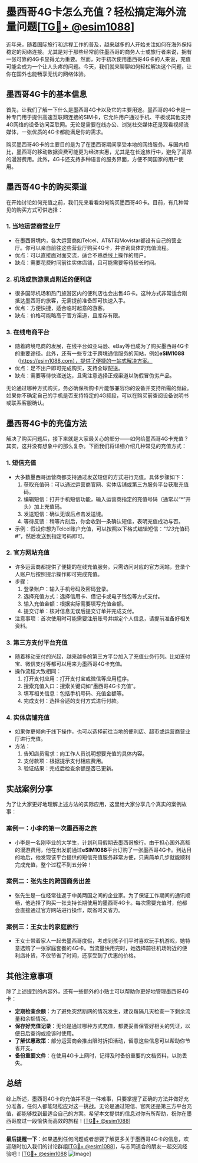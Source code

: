 # 墨西哥4G卡怎么充值？轻松搞定海外流量问题[[TG💪+ @esim1088](https://t.me/s/esim1088)]

近年来，随着国际旅行和远程工作的普及，越来越多的人开始关注如何在海外保持稳定的网络连接。尤其是对于那些经常前往墨西哥的商务人士或旅行者来说，拥有一张可靠的4G卡显得尤为重要。然而，对于初次使用墨西哥4G卡的人来说，充值可能会成为一个让人头疼的问题。今天，我们就来聊聊如何轻松解决这个问题，让你在国外也能畅享无忧的网络体验。

## 墨西哥4G卡的基本信息

首先，让我们了解一下什么是墨西哥4G卡以及它的主要用途。墨西哥的4G卡是一种专门用于提供高速互联网连接的SIM卡，它允许用户通过手机、平板或其他支持4G网络的设备访问互联网。无论是需要在线办公、浏览社交媒体还是观看视频流媒体，一张优质的4G卡都能满足你的需求。

购买墨西哥4G卡的主要目的是为了在墨西哥期间享受本地的网络服务。与国内相比，墨西哥的移动数据资费可能更为经济实惠，尤其是在长途旅行中，避免了高昂的漫游费用。此外，4G卡还支持多种语言的服务界面，方便不同国家的用户使用。

## 墨西哥4G卡的购买渠道

在开始讨论如何充值之前，我们先来看看如何购买墨西哥4G卡。目前，有几种常见的购买方式可供选择：

### 1. **当地运营商营业厅**
   - 在墨西哥境内，各大运营商如Telcel、AT&T和Movistar都设有自己的营业厅。你可以亲自前往这些营业厅购买4G卡，并咨询具体的充值流程。
   - 优点：可以直接面对面交流，适合不熟悉线上操作的用户。
   - 缺点：需要花费时间前往实体店铺，且可能需要等待较长时间。

### 2. **机场或旅游景点附近的便利店**
   - 很多国际机场和热门旅游区内的便利店也会出售4G卡。这种方式非常适合刚抵达墨西哥的旅客，无需提前准备即可快速入手。
   - 优点：方便快捷，适合临时起意的游客。
   - 缺点：价格可能略高于官方渠道，且库存有限。

### 3. **在线电商平台**
   - 随着跨境电商的发展，在线平台如亚马逊、eBay等也成为了购买墨西哥4G卡的重要途径。此外，还有一些专注于跨境通信服务的网站，例如**eSIM1088**（https://esim1088.com），提供了便捷的一站式解决方案。
   - 优点：足不出户即可完成购买，支持全球配送。
   - 缺点：需要等待快递送达，且需注意选择正规渠道以防假冒伪劣产品。

无论通过哪种方式购买，务必确保所购卡片能够兼容你的设备并支持所需的频段。如果你不确定自己的手机是否支持特定的4G频段，可以在购买前查阅设备说明书或联系客服确认。

## 墨西哥4G卡的充值方法

解决了购买问题后，接下来就是大家最关心的部分——如何给墨西哥4G卡充值？其实，这并没有想象中的那么复杂。下面我们将详细介绍几种常见的充值方式：

### 1. **短信充值**
   - 大多数墨西哥运营商都支持通过发送短信的方式进行充值。具体步骤如下：
     1. 获取充值码：可以通过运营商官网、实体店铺或第三方服务平台获取充值码。
     2. 编辑短信：打开手机短信功能，输入运营商指定的充值号码（通常以“*”开头）加上充值码。
     3. 发送短信：确认无误后点击发送键。
     4. 等待反馈：稍等片刻后，你会收到一条确认短信，表明充值成功与否。
   - 示例：假设你想为Telcel账户充值，可以按照以下格式编辑短信：“*123*充值码#”，然后发送到指定号码即可。

### 2. **官方网站充值**
   - 许多运营商都提供了便捷的在线充值服务。只需访问对应的官方网站，登录个人账户后按照提示操作即可完成充值。
   - 步骤：
     1. 登录账户：输入手机号码及密码登录。
     2. 选择充值方式：选择信用卡、借记卡或电子钱包等方式支付。
     3. 输入充值金额：根据实际需要填写充值金额。
     4. 提交订单：核对信息无误后提交订单并完成支付。
   - 注意事项：首次使用时可能需要注册账号并绑定个人信息，请提前准备好相关资料。

### 3. **第三方支付平台充值**
   - 随着移动支付的兴起，越来越多的第三方平台加入了充值业务行列。比如支付宝、微信支付等都可以用来为墨西哥4G卡充值。
   - 操作流程大致相同：
     1. 打开支付应用：打开支付宝或微信等应用程序。
     2. 搜索充值入口：搜索关键词如“墨西哥4G卡充值”。
     3. 填写相关信息：包括手机号码、充值金额等。
     4. 完成支付：选择合适的支付方式进行付款。

### 4. **实体店铺充值**
   - 如果你更倾向于线下操作，也可以选择前往当地的便利店、超市或运营商营业厅进行充值。
   - 方法：
     1. 告知店员需求：向工作人员说明想要充值的具体内容。
     2. 支付款项：根据提示支付相应费用。
     3. 验证结果：完成后检查余额是否已更新。

## 实战案例分享

为了让大家更好地理解上述方法的实际应用，这里给大家分享几个真实的案例故事：

### 案例一：小李的第一次墨西哥之旅
   - 小李是一名刚毕业的大学生，计划利用假期去墨西哥旅行。由于担心国外高额的漫游费用，他在出发前通过**eSIM1088**平台订购了一张墨西哥4G卡。到达目的地后，他发现该平台提供的短信充值服务非常方便，只需简单几步就能顺利完成充值，整个过程不到五分钟！

### 案例二：张先生的跨国商务出差
   - 张先生是一位经常往返于中美两国之间的企业家。为了保证工作期间的通讯顺畅，他选择了购买一张支持长期使用的墨西哥4G卡。每次需要充值时，他都会直接通过官方网站进行操作，既省时又省力。

### 案例三：王女士的家庭旅行
   - 王女士带着家人一起去墨西哥度假，考虑到孩子们平时喜欢玩手机游戏，她特意选购了一张家庭套餐的4G卡。当流量快用完时，她选择前往机场附近的便利店补货，不仅节省了时间，还享受到了优惠的价格。

## 其他注意事项

除了上述提到的内容外，还有一些额外的小贴士可以帮助你更好地管理墨西哥4G卡：

- **定期检查余额**：为了避免突然断网的情况发生，建议每隔几天检查一下剩余流量和余额情况。
- **保存好充值记录**：无论是通过哪种方式充值，都要妥善保管好相关的凭证，以便日后查询或投诉时使用。
- **了解优惠政策**：部分运营商会推出限时折扣活动，留意这些信息可以帮助你节省开支。
- **备份重要文件**：在使用4G卡上网时，记得及时备份重要的文档资料，以防丢失。

## 总结

综上所述，墨西哥4G卡的充值并不是一件难事，只要掌握了正确的方法并做好充分准备，任何人都能轻松应对这一挑战。无论是通过短信、官网还是第三方平台充值，都能够找到最适合自己的方案。希望本文提供的信息对你有所帮助，祝你在墨西哥度过一段愉快而高效的旅程！[[TG💪+ @esim1088](https://t.me/s/esim1088)]

---

**最后提醒一下**：如果遇到任何问题或者想要了解更多关于墨西哥4G卡的信息，欢迎随时加入我们的讨论群组[[TG💪+ @esim1088](https://t.me/s/esim1088)]，与志同道合的朋友一起交流经验吧！[[TG💪+ @esim1088](https://t.me/s/esim1088) ![Image](https://i.postimg.cc/4NQfJmqS/Snipaste-2025-05-13-00-14-12.png)]